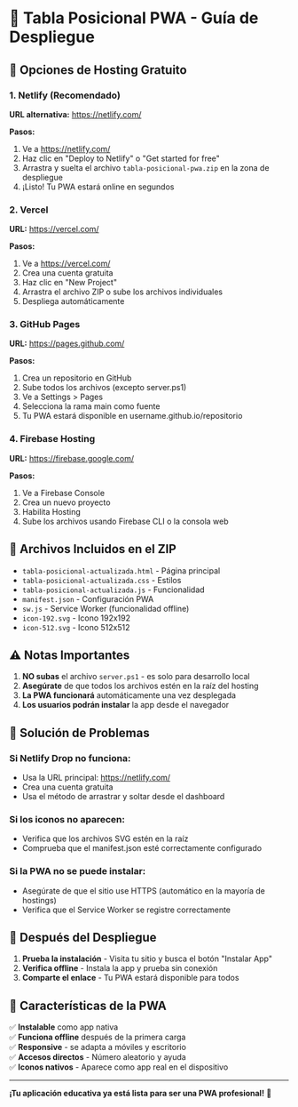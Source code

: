 # 📱 Tabla Posicional PWA - Guía de Despliegue

## 🎯 Opciones de Hosting Gratuito

### 1. **Netlify** (Recomendado)
**URL alternativa:** https://netlify.com/

**Pasos:**
1. Ve a https://netlify.com/
2. Haz clic en "Deploy to Netlify" o "Get started for free"
3. Arrastra y suelta el archivo `tabla-posicional-pwa.zip` en la zona de despliegue
4. ¡Listo! Tu PWA estará online en segundos

### 2. **Vercel**
**URL:** https://vercel.com/

**Pasos:**
1. Ve a https://vercel.com/
2. Crea una cuenta gratuita
3. Haz clic en "New Project"
4. Arrastra el archivo ZIP o sube los archivos individuales
5. Despliega automáticamente

### 3. **GitHub Pages**
**URL:** https://pages.github.com/

**Pasos:**
1. Crea un repositorio en GitHub
2. Sube todos los archivos (excepto server.ps1)
3. Ve a Settings > Pages
4. Selecciona la rama main como fuente
5. Tu PWA estará disponible en username.github.io/repositorio

### 4. **Firebase Hosting**
**URL:** https://firebase.google.com/

**Pasos:**
1. Ve a Firebase Console
2. Crea un nuevo proyecto
3. Habilita Hosting
4. Sube los archivos usando Firebase CLI o la consola web

## 📁 Archivos Incluidos en el ZIP

- `tabla-posicional-actualizada.html` - Página principal
- `tabla-posicional-actualizada.css` - Estilos
- `tabla-posicional-actualizada.js` - Funcionalidad
- `manifest.json` - Configuración PWA
- `sw.js` - Service Worker (funcionalidad offline)
- `icon-192.svg` - Icono 192x192
- `icon-512.svg` - Icono 512x512

## ⚠️ Notas Importantes

1. **NO subas** el archivo `server.ps1` - es solo para desarrollo local
2. **Asegúrate** de que todos los archivos estén en la raíz del hosting
3. **La PWA funcionará** automáticamente una vez desplegada
4. **Los usuarios podrán instalar** la app desde el navegador

## 🔧 Solución de Problemas

### Si Netlify Drop no funciona:
- Usa la URL principal: https://netlify.com/
- Crea una cuenta gratuita
- Usa el método de arrastrar y soltar desde el dashboard

### Si los iconos no aparecen:
- Verifica que los archivos SVG estén en la raíz
- Comprueba que el manifest.json esté correctamente configurado

### Si la PWA no se puede instalar:
- Asegúrate de que el sitio use HTTPS (automático en la mayoría de hostings)
- Verifica que el Service Worker se registre correctamente

## 🚀 Después del Despliegue

1. **Prueba la instalación** - Visita tu sitio y busca el botón "Instalar App"
2. **Verifica offline** - Instala la app y prueba sin conexión
3. **Comparte el enlace** - Tu PWA estará disponible para todos

## 📱 Características de la PWA

✅ **Instalable** como app nativa  
✅ **Funciona offline** después de la primera carga  
✅ **Responsive** - se adapta a móviles y escritorio  
✅ **Accesos directos** - Número aleatorio y ayuda  
✅ **Iconos nativos** - Aparece como app real en el dispositivo  

---

**¡Tu aplicación educativa ya está lista para ser una PWA profesional!** 🎉